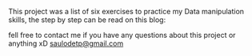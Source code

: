 This project was a list of six exercises to practice my Data manipulation skills, the step by step can be read on this blog:



fell free to contact me if you have any questions about this project or anything xD
saulodetp@gmail.com
